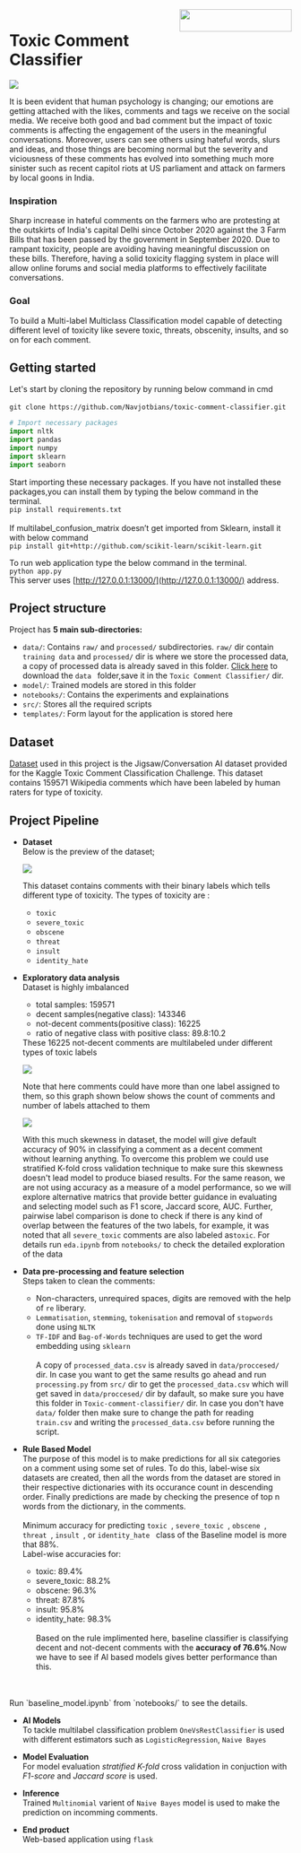 <img src= "images/logo4.jpg" width = 200 height = 40 align = "right">

# Toxic Comment Classifier
![](images/app.gif)

It is been evident that human psychology is changing; our emotions are getting attached with the likes, comments and tags we receive on the social media. We receive both good and bad comment but the impact of toxic comments is affecting the engagement of the users in the meaningful conversations.
Moreover, users can see others using hateful words, slurs and ideas, and those things are becoming normal but the severity and viciousness of these comments has evolved into something much more sinister such as recent capitol riots at US parliament and attack on farmers by local goons in India.

### Inspiration
Sharp increase in hateful comments on the farmers who are protesting at the outskirts of India's capital Delhi since October 2020 against the 3 Farm Bills that has been passed by the government in September 2020. Due to rampant toxicity, people are avoiding having meaningful discussion on these bills. Therefore, having a solid toxicity flagging system in place will allow online forums and social media platforms to effectively facilitate conversations.

### Goal
To build a Multi-label Multiclass Classification model capable of detecting different level of toxicity like severe toxic, threats, obscenity, insults, and so on for each comment. 

## Getting started
Let's start by cloning the repository by running below command in cmd
<br><br> `git clone https://github.com/Navjotbians/toxic-comment-classifier.git`

```python
# Import necessary packages
import nltk
import pandas
import numpy
import sklearn
import seaborn
```
Start importing these necessary packages. If you have not installed these packages,you can install them by typing the below command in the terminal.
<br>`pip install requirements.txt`
<br>
<br>If multilabel_confusion_matrix doesn’t get imported from Sklearn, install it with below command
<br>`pip install git+http://github.com/scikit-learn/scikit-learn.git`


To run web application type the below command in the terminal.
<br> `python app.py`
<br> This server uses [http://127.0.0.1:13000/](http://127.0.0.1:13000/) address.

## Project structure
Project has **5 main sub-directories:** 
* `data/`: Contains `raw/` and `processed/` subdirectories. `raw/` dir contain `training data` and `processed/` dir  is where we store the processed data, a copy of processed data is already saved in this folder. [Click here](https://drive.google.com/drive/folders/1gMJHNxCajYsRzMPjwUuPEM2S5tIp_b3r?usp=sharing) to download the `data ` folder,save it in the `Toxic Comment Classifier/` dir.
* `model/`: Trained models are stored in this folder
* `notebooks/`: Contains the experiments and explainations
* `src/`: Stores all the required scripts
* `templates/`: Form layout for the application is stored here 

## Dataset
 <!-- Links -->
 [Dataset](https://www.kaggle.com/c/jigsaw-toxic-comment-classification-challenge/data) used in this project is the Jigsaw/Conversation AI dataset provided for the Kaggle Toxic Comment Classification Challenge. This dataset contains 159571 Wikipedia comments which have been labeled by human raters for type of toxicity.


## Project Pipeline	
* <b>Dataset</b>
  <br>
  Below is the preview of the dataset;

  ![](images/data_head.JPG)
  <!-- UL -->
  This dataset contains comments with their binary labels which tells different type of toxicity. The types of toxicity are :
  * `toxic`
  * `severe_toxic`
  * `obscene`
  * `threat`
  * `insult`
  * `identity_hate`


* <b>Exploratory data analysis</b>
  <br>
  Dataset is highly imbalanced
  <ul>
  <li>total samples: 159571</li>
  <li>decent samples(negative class): 143346</li>
  <li>not-decent comments(positive class): 16225</li> 
  <li>ratio of negative class with positive class: 89.8:10.2</li>
  </ul> 
  These 16225 not-decent comments are multilabeled under different types of toxic labels
 
  <!-- UL -->
  ![](images/count_category_wise.png)
  <!-- UL -->

  Note that here comments could have more than one label assigned to them, so this graph shown below shows the count of comments and number of labels attached to them
  <!-- UL -->
  ![](images/comments_have_multilabels.png)
  <!-- UL -->

  With this much skewness in dataset, the model will give default accuracy of 90% in classifying a comment as a decent comment without learning anything. To overcome this problem we could use stratified K-fold cross validation technique to make sure this skewness doesn't lead model to produce biased results. For the same reason, we are not using accuracy as a measure of a model performance, so we will explore alternative matrics that provide better guidance in evaluating and selecting model such as F1 score, Jaccard score, AUC. Further, pairwise label comparison is done to check if there is any kind of overlap between the features of the two labels, for example, it was noted that all `severe_toxic` comments are also labeled as`toxic`. For details run  `eda.ipynb` from `notebooks/` to check the detailed exploration of the data

* <b>Data pre-processing and feature selection</b>
  <br>
  Steps taken to clean the comments:<br>

  *  Non-characters, unrequired spaces, digits are removed with the help of `re` liberary.
  *  `Lemmatisation`, `stemming`, `tokenisation` and removal of `stopwords` done using `NLTK`
  *  `TF-IDF` and `Bag-of-Words` techniques are used to get the word embedding using `sklearn`<br>
<br>A copy of `processed_data.csv` is already saved in `data/proccesed/` dir. In case you want to get the same results go ahead and run `processing.py` from `src/` dir to get the `processed_data.csv`  which will get saved in  `data/proccesed/` dir by dafault, so make sure you have this folder in  `Toxic-comment-classifier/` dir. In case you don't have `data/` folder then make sure to change the path for reading `train.csv` and writing the `processed_data.csv` before running the script.

* <b>Rule Based Model</b>
  <br>
  The purpose of this model is to make predictions for all six categories on a comment using some set of rules. To do this, label-wise six datasets are created, then all the words from the dataset are stored in their respective dictionaries with its occurance count in descending order. Finally predictions are made by checking the presence of top n words from the dictionary, in the comments.
  <br>
  <br>
  Minimum accuracy for predicting `toxic `, `severe_toxic `, `obscene `, `threat `, `insult `, or  `identity_hate ` class of the Baseline model is more that 88%.
  <br>
  Label-wise accuracies for:
   * toxic: 89.4%
   * severe_toxic: 88.2%
   * obscene: 96.3%
   * threat: 87.8%
   * insult: 95.8%
   * identity_hate: 98.3%<br>
<br>Based on the rule implimented here, baseline classifier is classifying decent and not-decent comments with the **accuracy of 76.6%**.Now we have to see if AI based models gives better performance than this.
<br>
<br>Run `baseline_model.ipynb` from `notebooks/` to see the details.

* <b>AI Models</b>
  <br>
  To tackle multilabel classification problem `OneVsRestClassifier` is used with different estimators such as `LogisticRegression`, `Naive Bayes`

* <b>Model Evaluation</b>
  <br>
  For model evaluation *stratified K-fold* cross validation in conjuction with *F1-score* and *Jaccard score* is used.

* <b>Inference</b>
  <br>
  Trained `Multinomial` varient of `Naive Bayes` model is used to make the prediction on incomming comments.

* <b>End product</b>
  <br>
  Web-based application using `flask`

